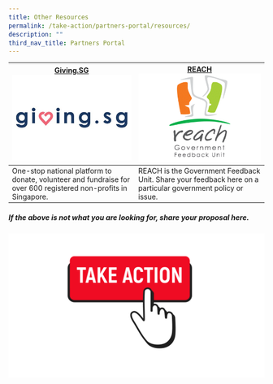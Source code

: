 ```yaml
---
title: Other Resources
permalink: /take-action/partners-portal/resources/
description: ""
third_nav_title: Partners Portal
---
```

| [Giving.SG](https://www.giving.sg)![](/images/Opportunities/giving-sg-logo_422x304.jpg)|[REACH](https://www.reach.gov.sg/About-Us/Contact-Us/Feedback-Form)![](/images/Opportunities/reach%20logo_422x304%20.png)|
| --- | - | 
| One-stop national platform to donate, volunteer and fundraise for over 600 registered non-profits in Singapore.| REACH is the Government Feedback Unit. Share your feedback here on a particular government policy or issue. 


##### If the above is not what you are looking for, share your proposal here.

[![](/images/take%20action.png)](https://go.gov.sg/takeactiontoday)